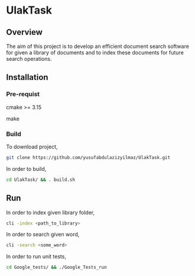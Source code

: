 # UlakTask

## Overview

The aim of this project is to develop an efficient document search software for given a library of documents and to index these documents for future search operations.


## Installation

### Pre-requist
cmake >= 3.15

make

### Build

To download project, 
```sh  
git clone https://github.com/yusufabdulazizyilmaz/UlakTask.git
```

In order to build, 
```sh 
cd UlakTask/ && . build.sh
```

## Run
In order to index given library folder, 
```sh 
cli -index <path_to_library>
```

In order to search given word, 
```sh 
cli -search <some_word>
```

In order to run unit tests, 
```sh 
cd Google_tests/ && ./Google_Tests_run
```
